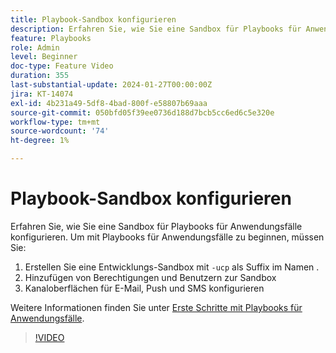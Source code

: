 ```yaml
---
title: Playbook-Sandbox konfigurieren
description: Erfahren Sie, wie Sie eine Sandbox für Playbooks für Anwendungsfälle konfigurieren.
feature: Playbooks
role: Admin
level: Beginner
doc-type: Feature Video
duration: 355
last-substantial-update: 2024-01-27T00:00:00Z
jira: KT-14074
exl-id: 4b231a49-5df8-4bad-800f-e58807b69aaa
source-git-commit: 050bfd05f39ee0736d188d7bcb5cc6ed6c5e320e
workflow-type: tm+mt
source-wordcount: '74'
ht-degree: 1%

---
```


# Playbook-Sandbox konfigurieren

Erfahren Sie, wie Sie eine Sandbox für Playbooks für Anwendungsfälle konfigurieren. Um mit Playbooks für Anwendungsfälle zu beginnen, müssen Sie:

1. Erstellen Sie eine Entwicklungs-Sandbox mit `-ucp` als Suffix im Namen .
1. Hinzufügen von Berechtigungen und Benutzern zur Sandbox
1. Kanaloberflächen für E-Mail, Push und SMS konfigurieren

Weitere Informationen finden Sie unter [Erste Schritte mit Playbooks für Anwendungsfälle](https://experienceleague.adobe.com/docs/experience-platform/use-case-playbooks/playbooks/get-started.html?lang=de).

>[!VIDEO](https://video.tv.adobe.com/v/3426987/?learn=on)
